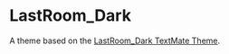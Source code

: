# LastRoom_Dark

A theme based on the [LastRoom_Dark TextMate Theme](http://colorsublime.com/theme/LastRoom_Dark).
